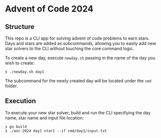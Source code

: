 # Advent of Code 2024

## Structure
This repo is a CLI app for solving advent of code problems to earn stars.  Days and stars are added as subcommands, allowing you to easily add new star solvers to the CLI without touching the core command logic.

To create a new day, execute `newday.sh` passing in the name of the day you wish to create:

```
❯ ./newday.sh day1
```

The subcommand for the newly created day will be located under the `cmd` folder.

## Execution
To execute your new star solver, build and run the CLI specifying the day name, star name and input file location:

```
❯ go build
❯ ./aoc-2024 day1 star1 --if cmd/day1/input.txt
```